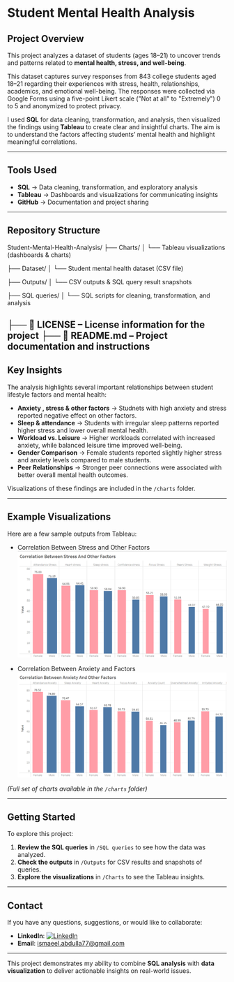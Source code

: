 #  Student Mental Health Analysis

##  Project Overview
This project analyzes a dataset of students (ages 18–21) to uncover trends and patterns related to **mental health, stress, and well-being**.

This dataset captures survey responses from 843 college students aged 18–21 regarding their experiences with stress, health, relationships, academics, and emotional well-being. The responses were collected via Google Forms using a five-point Likert scale ("Not at all" to "Extremely") 0 to 5 and anonymized to protect privacy.

I used **SQL** for data cleaning, transformation, and analysis, then visualized the findings using **Tableau** to create clear and insightful charts. The aim is to understand the factors affecting students’ mental health and highlight meaningful correlations.

---

##  Tools Used
- **SQL** → Data cleaning, transformation, and exploratory analysis  
- **Tableau** → Dashboards and visualizations for communicating insights  
- **GitHub** → Documentation and project sharing  

---

##  Repository Structure

Student-Mental-Health-Analysis/
├──  Charts/
│ └── Tableau visualizations (dashboards & charts)

├──  Dataset/
│ └── Student mental health dataset (CSV file)

├──  Outputs/
│ └── CSV outputs & SQL query result snapshots

├──  SQL queries/
│ └── SQL scripts for cleaning, transformation, and analysis

├── 📄 LICENSE – License information for the project
├── 📄 README.md – Project documentation and instructions
---

##  Key Insights
The analysis highlights several important relationships between student lifestyle factors and mental health:
- **Anxiety , stress & other factors** → Studnets with high anxiety and stress reported negative effect on other factors.
- **Sleep & attendance** → Students with irregular sleep patterns reported higher stress and lower overall mental health.  
- **Workload vs. Leisure** → Higher workloads correlated with increased anxiety, while balanced leisure time improved well-being.  
- **Gender Comparison** → Female students reported slightly higher stress and anxiety levels compared to male students.  
- **Peer Relationships** → Stronger peer connections were associated with better overall mental health outcomes.  

 Visualizations of these findings are included in the `/charts` folder.  

---

## Example Visualizations
Here are a few sample outputs from Tableau:  

- Correlation Between Stress and Other Factors  
  ![Image Alt](https://github.com/Ismaeel-Abdulla/mental-health-sql-analysis/blob/74d1e36d8f0c6b71a06ef55aff192dd7755ca3e3/Charts/Stress.png)

- Correlation Between Anxiety and Factors  
  ![Image Alt](https://github.com/Ismaeel-Abdulla/mental-health-sql-analysis/blob/ee0870b9dcd1658fab414aaf799621fac6b0942c/Charts/Anxiety.png)

*(Full set of charts available in the `/charts` folder)*  

---

##  Getting Started
To explore this project:  

1. **Review the SQL queries** in `/SQL queries` to see how the data was analyzed.  
2. **Check the outputs** in `/Outputs` for CSV results and snapshots of queries.  
3. **Explore the visualizations** in `/Charts` to see the Tableau insights.  

---

##  Contact
If you have any questions, suggestions, or would like to collaborate:  
- **LinkedIn**: [![LinkedIn](https://img.shields.io/badge/LinkedIn-0077B5?style=for-the-badge&logo=linkedin&logoColor=white)](https://www.linkedin.com/in/ismaeel-ghayaty-121125160/)
- **Email**: ismaeel.abdulla77@gmail.com

---

This project demonstrates my ability to combine **SQL analysis** with **data visualization** to deliver actionable insights on real-world issues.
